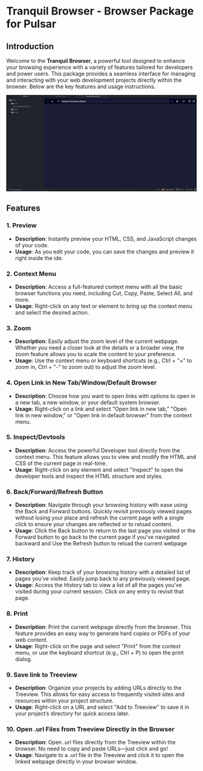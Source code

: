 # Tranquil Browser - Browser Package for Pulsar

## Introduction

Welcome to the **Tranquil Browser**, a powerful tool designed to enhance your browsing experience with a variety of features tailored for developers and power users. This package provides a seamless interface for managing and interacting with your web development projects directly within the browser. Below are the key features and usage instructions.

![Demo](./resources/demo.gif)

## Features

### 1. **Preview**

- **Description**: Instantly preview your HTML, CSS, and JavaScript changes of your code.
- **Usage**: As you edit your code, you can save the changes and preview it right inside the ide.

### 2. **Context Menu**

- **Description**: Access a full-featured context menu with all the basic browser functions you need, including Cut, Copy, Paste, Select All, and more.
- **Usage**: Right-click on any text or element to bring up the context menu and select the desired action.

### 3. **Zoom**

- **Description**: Easily adjust the zoom level of the current webpage. Whether you need a closer look at the details or a broader view, the zoom feature allows you to scale the content to your preference.
- **Usage**: Use the context menu or keyboard shortcuts (e.g., Ctrl + "+" to zoom in, Ctrl + "-" to zoom out) to adjust the zoom level.

### 4. **Open Link in New Tab/Window/Default Browser**

- **Description**: Choose how you want to open links with options to open in a new tab, a new window, or your default system browser.
- **Usage**: Right-click on a link and select "Open link in new tab," "Open link in new window," or "Open link in default browser" from the context menu.

### 5. **Inspect/Devtools**

- **Description**: Access the powerful Developer tool directly from the context menu. This feature allows you to view and modify the HTML and CSS of the current page in real-time.
- **Usage**: Right-click on any element and select "Inspect" to open the developer tools and inspect the HTML structure and styles.

### 6. **Back/Forward/Refresh Button**

- **Description**: Navigate through your browsing history with ease using the Back and Forward buttons. Quickly revisit previously viewed pages without losing your place and refresh the current page with a single click to ensure your changes are reflected or to reload content.
- **Usage**: Click the Back button to return to the last page you visited or the Forward button to go back to the current page if you’ve navigated backward and Use the Refresh button to reload the current webpage

### 7. **History**

- **Description**: Keep track of your browsing history with a detailed list of pages you’ve visited. Easily jump back to any previously viewed page.
- **Usage**: Access the History tab to view a list of all the pages you’ve visited during your current session. Click on any entry to revisit that page.

### 8. **Print**

- **Description**: Print the current webpage directly from the browser. This feature provides an easy way to generate hard copies or PDFs of your web content.
- **Usage**: Right-click on the page and select "Print" from the context menu, or use the keyboard shortcut (e.g., Ctrl + P) to open the print dialog.

### 9. **Save link to Treeview**

- **Description**: Organize your projects by adding URLs directly to the Treeview. This allows for easy access to frequently visited sites and resources within your project structure.
- **Usage**: Right-click on a URL and select "Add to Treeview" to save it in your project’s directory for quick access later.

### 10. **Open .url Files from Treeview Directly in the Browser**

- **Description**: Open .url files directly from the Treeview within the browser. No need to copy and paste URLs—just click and go!
- **Usage**: Navigate to a .url file in the Treeview and click it to open the linked webpage directly in your browser window.
